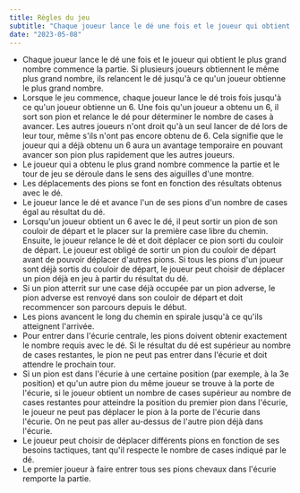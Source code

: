 ```yaml
---
title: Règles du jeu
subtitle: "Chaque joueur lance le dé une fois et le joueur qui obtient le plus grand nombre commence la partie..."
date: "2023-05-08"
---
```


- Chaque joueur lance le dé une fois et le joueur qui obtient le plus grand nombre commence la partie. Si plusieurs joueurs obtiennent le même plus grand nombre, ils relancent le dé jusqu'à ce qu'un joueur obtienne le plus grand nombre.
- Lorsque le jeu commence, chaque joueur lance le dé trois fois jusqu'à ce qu'un joueur obtienne un 6. Une fois qu'un joueur a obtenu un 6, il sort son pion et relance le dé pour déterminer le nombre de cases à avancer. Les autres joueurs n'ont droit qu'à un seul lancer de dé lors de leur tour, même s'ils n'ont pas encore obtenu de 6. Cela signifie que le joueur qui a déjà obtenu un 6 aura un avantage temporaire en pouvant avancer son pion plus rapidement que les autres joueurs.
- Le joueur qui a obtenu le plus grand nombre commence la partie et le tour de jeu se déroule dans le sens des aiguilles d'une montre.
- Les déplacements des pions se font en fonction des résultats obtenus avec le dé.
- Le joueur lance le dé et avance l'un de ses pions d'un nombre de cases égal au résultat du dé.
- Lorsqu'un joueur obtient un 6 avec le dé, il peut sortir un pion de son couloir de départ et le placer sur la première case libre du chemin. Ensuite, le joueur relance le dé et doit déplacer ce pion sorti du couloir de départ. Le joueur est obligé de sortir un pion du couloir de départ avant de pouvoir déplacer d'autres pions. Si tous les pions d'un joueur sont déjà sortis du couloir de départ, le joueur peut choisir de déplacer un pion déjà en jeu à partir du résultat du dé.
- Si un pion atterrit sur une case déjà occupée par un pion adverse, le pion adverse est renvoyé dans son couloir de départ et doit recommencer son parcours depuis le début.
- Les pions avancent le long du chemin en spirale jusqu'à ce qu'ils atteignent l'arrivée.
- Pour entrer dans l'écurie centrale, les pions doivent obtenir exactement le nombre requis avec le dé. Si le résultat du dé est supérieur au nombre de cases restantes, le pion ne peut pas entrer dans l'écurie et doit attendre le prochain tour.
- Si un pion est dans l'écurie à une certaine position (par exemple, à la 3e position) et qu'un autre pion du même joueur se trouve à la porte de l'écurie, si le joueur obtient un nombre de cases supérieur au nombre de cases restantes pour atteindre la position du premier pion dans l'écurie, le joueur ne peut pas déplacer le pion à la porte de l'écurie dans l'écurie. On ne peut pas aller au-dessus de l'autre pion déjà dans l'écurie.
- Le joueur peut choisir de déplacer différents pions en fonction de ses besoins tactiques, tant qu'il respecte le nombre de cases indiqué par le dé.
- Le premier joueur à faire entrer tous ses pions chevaux dans l'écurie remporte la partie.
